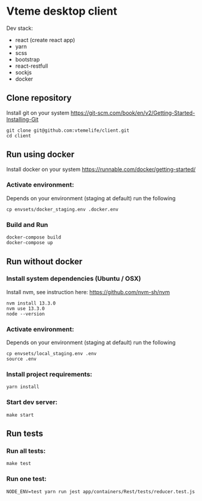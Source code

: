 # Vteme desktop client

Dev stack:
* react (create react app)
* yarn
* scss
* bootstrap
* react-restfull
* sockjs
* docker

## Clone repository

Install git on your system https://git-scm.com/book/en/v2/Getting-Started-Installing-Git

```
git clone git@github.com:vtemelife/client.git
cd client
```

## Run using docker

Install docker on your system https://runnable.com/docker/getting-started/

### Activate environment:

Depends on your environment (staging at default) run the following

```
cp envsets/docker_staging.env .docker.env 
```

### Build and Run

```
docker-compose build
docker-compose up
```

## Run without docker

### Install system dependencies (Ubuntu / OSX)

Install nvm, see instruction here: https://github.com/nvm-sh/nvm

```
nvm install 13.3.0
nvm use 13.3.0
node --version
```

### Activate environment:

Depends on your environment (staging at default) run the following

```
cp envsets/local_staging.env .env 
source .env
```

### Install project requirements:

```
yarn install
```

### Start dev server:

```
make start
```

## Run tests

### Run all tests:

```
make test
```

### Run one test:

```
NODE_ENV=test yarn run jest app/containers/Rest/tests/reducer.test.js
```
